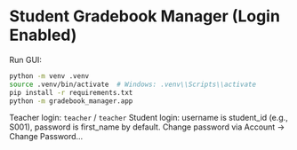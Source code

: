 # Student Gradebook Manager (Login Enabled)

Run GUI:

```bash
python -m venv .venv
source .venv/bin/activate  # Windows: .venv\\Scripts\\activate
pip install -r requirements.txt
python -m gradebook_manager.app
```

Teacher login: `teacher` / `teacher`
Student login: username is student_id (e.g., S001), password is first_name by default.
Change password via Account → Change Password…
